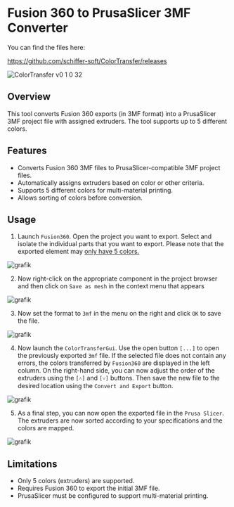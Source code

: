# Fusion 360 to PrusaSlicer 3MF Converter

You can find the files here:

https://github.com/schiffer-soft/ColorTransfer/releases

![ColorTransfer v0 1 0 32](https://github.com/user-attachments/assets/9b25bbde-6d54-413d-8702-053ee55e70e7)

## Overview
This tool converts Fusion 360 exports (in 3MF format) into a PrusaSlicer 3MF project file with assigned extruders. The tool supports up to 5 different colors.

## Features
- Converts Fusion 360 3MF files to PrusaSlicer-compatible 3MF project files.
- Automatically assigns extruders based on color or other criteria.
- Supports 5 different colors for multi-material printing.
- Allows sorting of colors before conversion.

## Usage
1. Launch `Fusion360`. Open the project you want to export. Select and isolate the individual parts that you want to export. Please note that the exported element may <ins>only have 5 colors<ins>.
    
![grafik](https://github.com/user-attachments/assets/077c86b6-4f5c-4822-b944-6a2f5bf85320)

2. Now right-click on the appropriate component in the project browser and then click on `Save as mesh` in the context menu that appears

![grafik](https://github.com/user-attachments/assets/f775aea9-2952-4f62-beb5-13e161138c24)

3. Now set the format to `3mf` in the menu on the right and click `OK` to save the file.

![grafik](https://github.com/user-attachments/assets/e03f913c-cce1-4abb-a321-a3536f274ae5)

4. Now launch the `ColorTransferGui`. Use the open button `[...]` to open the previously exported `3mf` file.
   If the selected file does not contain any errors, the colors transferred by `Fusion360` are displayed in the left column. On the right-hand side, you can now adjust the order of the extruders using the `[˄]` and `[˅]` buttons. Then save the new file to the desired location using the `Convert and Export` button.  
   
![grafik](https://github.com/user-attachments/assets/d6b91987-56e6-4726-b9d6-ee94119e90c4)

5. As a final step, you can now open the exported file in the `Prusa Slicer`. The extruders are now sorted according to your specifications and the colors are mapped.

![grafik](https://github.com/user-attachments/assets/8a1529af-c2bb-4363-9985-3d5b5b2cdfd5)

## Limitations
- Only 5 colors (extruders) are supported.
- Requires Fusion 360 to export the initial 3MF file.
- PrusaSlicer must be configured to support multi-material printing.
